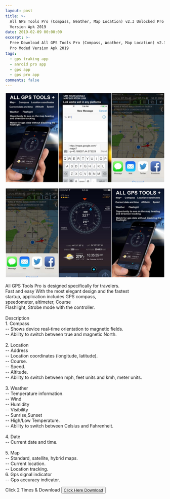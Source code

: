 ```yaml
---
layout: post
title: >-
  All GPS Tools Pro (Compass, Weather, Map Location) v2.3 Unlocked Pro Moded
  Version Apk 2019
date: 2019-02-09 00:00:00
excerpt: >-
  Free Download All GPS Tools Pro (Compass, Weather, Map Location) v2.3 Unlocked
  Pro Moded Version Apk 2019
tags:
  - gps traking app
  - anroid pro app
  - gps app
  - gps pro app
comments: false
---
```


![](/uploads/pjimage-1.jpg)

![](/uploads/pjimage.jpg)

All GPS Tools Pro is designed specifically for travelers.<br>Fast and easy With the most elegant design and the fastest<br>startup, application includes GPS compass,<br>speedometer, altimeter, Course<br>Flashlight, Strobe mode with the controller.<br><br>Description&nbsp;<br>1. Compass&nbsp;<br>-- Shows device real-time orientation to magnetic fields.&nbsp;<br>-- Ability to switch between true and magnetic North.  &nbsp;<br><br>2. Location&nbsp;<br>-- Address&nbsp;<br>-- Location coordinates (longitude, latitude).&nbsp;<br>-- Course.&nbsp;<br>-- Speed. &nbsp;<br>-- Altitude.&nbsp;<br>-- Ability to switch between mph, feet units and kmh, meter units.&nbsp;<br><br>3. Weather&nbsp;<br>-- Temperature information.&nbsp;<br>-- Wind&nbsp;<br>-- Humidity&nbsp;<br>-- Visibility&nbsp;<br>-- Sunrise,Sunset&nbsp;<br>-- High/Low Temperature.&nbsp;<br>-- Ability to switch between Celsius and Fahrenheit.<br><br>4. Date&nbsp;<br>-- Current date and time.<br><br>5. Map&nbsp;<br>-- Standard, satellite, hybrid maps. &nbsp;<br>-- Current location.<br>-- Location tracking.<br>6. Gps signal indicator&nbsp;<br>-- Gps accuracy indicator.

Click 2 Times & Download <button><a href="https://openload.co/f/5uerXrtU1r0" > Click Here Download </a></button>